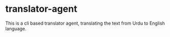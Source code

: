 # translator-agent
This is a cli based translator agent, translating the text from Urdu to English language.

